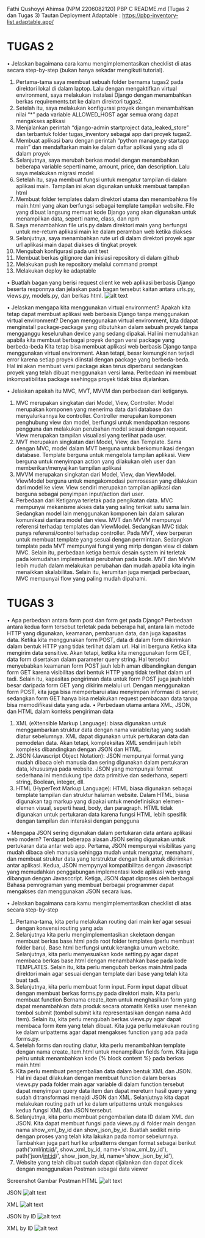 Fathi Qushoyyi Ahimsa (NPM 2206082120) 
PBP C
README.md (Tugas 2 dan Tugas 3)
Tautan Deployment Adaptable	: https://pbp-inventory-list.adaptable.app/

# TUGAS 2
•	Jelaskan bagaimana cara kamu mengimplementasikan checklist di atas secara step-by-step (bukan hanya sekadar mengikuti tutorial).
1.	Pertama-tama saya membuat sebuah folder bernama tugas2 pada direktori lokal di dalam laptop. Lalu dengan mengaktifkan virtual environment, saya melakukan instalasi Django dengan menambahkan berkas requirements.txt ke dalam direktori tugas2.
2.	Setelah itu, saya melakukan konfigurasi proyek dengan menambahkan nilai “*” pada variable ALLOWED_HOST agar semua orang dapat mengakses aplikasi
3.	Menjalankan perintah “django-admin startproject data_leaked_store” dan terbantuk folder tugas_inventory sebagai app dari proyek tugas2.
4.	Membuat aplikasi baru dengan perintah “python manage.py startapp main” dan mendaftarkan main ke dalam daftar aplikasi yang ada di dalam proyek
5.	Selanjutnya, saya merubah berkas model dengan menambahkan beberapa variable seperti name, amount, price, dan description. Lalu saya melakukan migrasi model
6.	Setelah itu, saya membuat fungsi untuk mengatur tampilan di dalam aplikasi main. Tampilan ini akan digunakan untukk membuat tampilan html 
7.	Membuat folder templates dalam direktori utama dan menambahkna file main.html yang akan berfungsi sebagai template tampilan website. File yang dibuat langsung memuat kode Django yang akan digunakan untuk menampilkan data, seperti name, class, dan npm
8.	Saya menambahkan file urls.py dalam direktori main yang berfungsi untuk me-return aplikasi main ke dalam peramban web ketika diakses 
9.	Selanjutnya, saya menambahkan rute url di dalam direktori proyek agar url aplikasi main dapat diakses di tingkat proyek
10. Mengubah konfigurasi pada unit test
11.	Membuat berkas gitignore dan inisiasi repository di dalam github 
12.	Melakukan push ke repository melalui command prompt
13. Melakukan deploy ke adaptable

•	Buatlah bagan yang berisi request client ke web aplikasi berbasis Django beserta responnya dan jelaskan pada bagan tersebut kaitan antara urls.py, views.py, models.py, dan berkas html.
![alt text](gambarMVT.png)

•	Jelaskan mengapa kita menggunakan virtual environment? Apakah kita tetap dapat membuat aplikasi web berbasis Django tanpa menggunakan virtual environment?
Dengan menggunakan virtual environment, kita ddapat menginstall package-package yang dibutuhkan dalam sebuah proyek tanpa mengganggu keseluruhan device yang sedang dipakai. Hal ini memudahkan apabila kita membuat berbagai proyek dengan versi package yang berbeda-beda
Kita tetap bisa membuat aplikasi web berbasis Django tanpa menggunakan virtual environment. Akan tetapi, besar kemungkinan terjadi error karena setiap proyek diinstal dengan package yang berbeda-beda. Hal ini akan membuat versi package akan terus diperbarui sedangkan proyek yang telah dibuat menggunakan versi lama. Perbedaan ini membuat inkompatibilitas package ssehingga proyek tidak bisa dijalankan.

•	Jelaskan apakah itu MVC, MVT, MVVM dan perbedaan dari ketiganya.
1.	MVC merupakan singkatan dari Model, View, Controller. Model merupakan komponen yang menerima data dari database dan menyalurkannya ke controller. Controller merupakan komponen penghubung view dan model, berfungsi untuk mendapatkan respons pengguna dan melakukan perubahan model sesuai dengan request. View merupakan tampilan visualiasi yang terlihat pada user. 
2.	MVT merupakan singkatan dari Model, View, dan Template. Sama dengan MVC, model dalam MVT berguna untuk berkomunikasi dengan database. Template berguna untuk mengelola tampilan aplikasi. View berguna untuk menyimpan action yang dilakukan oleh user dan memberikan/menyajikan tampilan aplikasi
3.	MVVM merupakan singkatan dari Model, View, dan ViewModel. ViewModel berguna untuk mengakomodasi pemrosesan yang dilakukan dari model ke view. View sendiri merupakan tampilan aplikasi dan berguna sebagai penyimpan input/action dari user. 
4.	Perbedaan dari Ketiganya terletak pada pengikatan data. MVC mempunyai mekanisme akses data yang saling terikat satu sama lain. Sedangkan model lain menggunakan komponen lain dalam saluran komunikasi dantara model dan view. MVT dan MVVM mempunyai referensi terhadap templates dan ViewModel. Sedangkan MVC tidak punya referensi/control terhadap controller. Pada MVT, view berperan untuk membuat template yang sesuai dengan permintaan. Sedangkan template pada MVT mempunyai fungsi yang mirip dengan view di dalam MVC. Selain itu, perbedaan ketiga bentuk desain system ini terletak pada kemudahan implementasi perubahan pada kode. MVT dan MVVM lebih mudah dalam melakukan perubahan dan mudah apabila kita ingin menaikkan skalabilitas. Selain itu, kerumitan juga  menjadi perbedaan, MVC mempunyai flow yang paling mudah dipahami. 


# TUGAS 3
•	Apa perbedaan antara form post dan form get pada Django?
Perbedaan antara kedua form tersebut terletak pada beberapa hal, antara lain metode HTTP yang digunakan, keamanan, pembaruan data, dan juga kapasitas data. Ketika kita menggunakan form POST, data di dalam form dikirimkan dalam bentuk HTTP yang tidak terlihat dalam url. Hal ini berguna Ketika kita mengirim data sensitive. Akan tetapi, ketika kita menggunakan form GET, data form disertakan dalam parameter query string. Hal tersebut menyebabkan keamanan form POST jauh lebih aman dibandingkan dengan form GET karena visibilitas dari bentuk HTTP yang tidak terlihat dalam url tadi. Selain itu, kapasitas pengiriman data untuk form POST juga jauh lebih besar daripada form GET yang dikirim melalui url. Dengan menggunakan form POST, kita juga bisa memperbarui atau menyimpan informasi di server, sedangkan form GET hanya bisa melakukan request pembacaan data tanpa bisa memodifikasi data yang ada.
•	Perbedaan utama antara XML, JSON, dan HTML dalam konteks pengiriman data
1.	XML (eXtensible Markup Language): biasa digunakan untuk menggambarkan struktur data dengan nama variable/tag yang sudah diatur sebelumnya. XML dapat digunakan untuk pertukaran data dan pemodelan data. Akan tetapi, kompleksitas XML sendiri jauh lebih kompleks dibandingkan dengan JSON dan HTML.
2.	JSON (Javascript Object Notation): JSON mempunyai format yang mudah dibaca oleh manusia dan sering digunakan dalam pertukaran data, khususnya pada website. JSON yang mempunyai format sederhana ini mendukung tipe data primitive dan sederhana, seperti string, Boolean, integer, dll. 
3.	HTML (HyperText Markup Language): HTML biasa digunakan sebagai template tampilan dan struktur halaman website. Dalam HTML, biasa digunakan tag markup yang dipakai untuk mendefinisikan elemen-elemen visual, seperti head, body, dan paragraph. HTML tidak digunakan untuk pertukaran data karena fungsi HTML lebih spesifik dengan tampilan dan interaksi dengan pengguna

•	Mengapa JSON sering digunakan dalam pertukaran data antara aplikasi web modern?
Terdapat beberapa alasan JSON sering digunakan untuk pertukaran data antar web app. Pertama, JSON mempunyai visibilitas yang mudah dibaca oleh manusia sehingga mudah untuk mengatur, memahami, dan membuat struktur data yang terstruktur dengan baik untuk dikirimkan antar aplikasi. Kedua, JSON mempynyai kompatibilitas dengan Javascript yang memudahkan penggabungan implementasi kode aplikasi web yang dibangun dengan Javasccript. Ketiga, JSON dapat diproses oleh berbagai Bahasa pemrograman yang membuat berbagai programmer dapat mengakses dan menggunakan JSON secara luas. 

•	Jelaskan bagaimana cara kamu mengimplementasikan checklist di atas secara step-by-step
1.	Pertama-tama, kita perlu melakukan routing dari main ke/ agar sesuai dengan konvensi routing yang ada
2.	Selanjutnya kita perlu mengimplementasikan skeletaon dengan membuat berkas base.html pada root folder templates (perlu membuat folder baru). Base.html berfungsi untuk kerangka umum website. Selanjutnya, kita perlu menyesuaikan kode setting.py agar dapat membaca berkas base.html dengan menambahkan base pada kode TEMPLATES. Selain itu, kita perlu mengubah berkas main.html pada direktori main agar sesuai dengan template dari base yang telah kita buat tadi.
3.	Selanjutnya, kita perlu membuat form input. Form input dapat dibuat dengan membuat berkas forms.py pada direktori main. Kita perlu membuat function Bernama create_item untuk menghasilkan form yang dapat menambahkan data produk secara otomatis Ketika user menekan tombol submit (tombol submit kita representasikan dengan nama Add Item). Selain itu, kita perlu mengubah berkas views.py agar dapat membaca form item yang telah dibuat. Kita juga perlu melakukan routing ke dalam urlpatterns agar dapat mengakses function yang ada pada forms.py. 
4.	Setelah forms dan routing diatur, kita perlu menambahkan template dengan nama create_item.html untuk menampilkan fields form. Kita juga pelru untuk menambahkan kode {% block content %} pada berkas main.html
5.	Kita perlu membuat pengembalian data dalam bentuk XML dan JSON. Hal ini dapat dilakukan dengan membuat function dalam berkas views.py pada folder main agar variable di dalam function tersebut dapat menyimpan query data item dan dapat mereturn hasil query yang sudah ditransformasi menajdi JSON  dan XML. Selanjutnya kita dapat melakukan routing path url ke dalam urlpatterns untuk mengakses kedua fungsi XML dan JSON tersebut. 
6.	Selanjutnya, kita perlu membuat pengembalian data ID dalam XML dan JSON. Kita dapat membuat fungsi pada views.py di folder main dengan nama show_xml_by_id dan show_json_by_id. Buatlah sedikit mirip dengan proses yang telah kita lakukan pada nomor sebelumnya. Tambahkan juga part hurl ke urlpatterns dengan format sebagai berikut
path('xml/<int:id>/', show_xml_by_id, name='show_xml_by_id'),
path('json/<int:id>/', show_json_by_id, name='show_json_by_id'), 
7.	Website yang telah dibuat sudah dapat dijalankan dan dapat dicek dengan menggunakan Postman sebagai data viewer

Screenshot Gambar Postman
HTML
![alt text](IMG_Tugas3/get_html.png)

JSON
![alt text](IMG_Tugas3/get_json.png)

XML
![alt text](IMG_Tugas3/get_xml.png)

JSON by ID
![alt text](IMG_Tugas3/get_json_by_id.png)

XML by ID
![alt text](IMG_Tugas3/get_xml_by_id.png)
